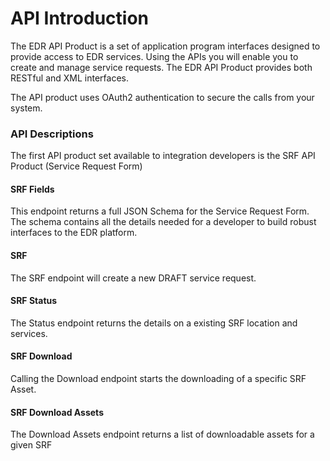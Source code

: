 # API Introduction

The EDR API Product is a set of application program interfaces designed to provide access to EDR services. Using the APIs you will enable you to create and manage service requests. The EDR API Product provides both RESTful and XML interfaces.

The API product uses OAuth2 authentication to secure the calls from your system.

### API Descriptions

The first API product set available to integration developers is the SRF API Product (Service Request Form)

#### SRF Fields

This endpoint returns a full JSON Schema for the Service Request Form. The schema contains all the details needed for a developer to build robust interfaces to the EDR platform.

#### SRF

The SRF endpoint will create a new DRAFT service request.

#### SRF Status

The Status endpoint returns the details on a existing SRF location and services.

#### SRF Download

Calling the Download endpoint starts the downloading of a specific SRF Asset.

#### SRF Download Assets

The Download Assets endpoint returns a list of downloadable assets for a given SRF